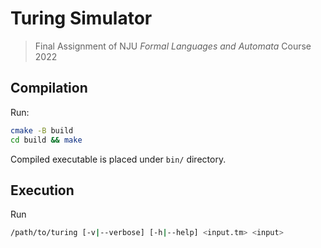 # Turing Simulator
> Final Assignment of NJU *Formal Languages and Automata* Course 2022

## Compilation

Run:
```sh
cmake -B build
cd build && make
```

Compiled executable is placed under `bin/` directory.

## Execution

Run
```sh
/path/to/turing [-v|--verbose] [-h|--help] <input.tm> <input>
```
